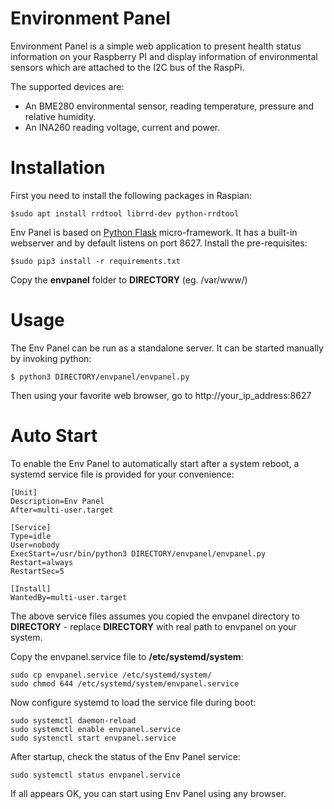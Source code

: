 # Environment Panel

Environment Panel is a simple web application to present health status information on your Raspberry PI and display information of environmental sensors which are attached to the I2C bus of the RaspPi. 

The supported devices are:
- An BME280 environmental sensor, reading temperature, pressure and relative humidity.
- An INA260 reading voltage, current and power.


# Installation

First you need to install the following packages in Raspian:

```
$sudo apt install rrdtool librrd-dev python-rrdtool
```

Env Panel is based on [Python Flask](http://flask.pocoo.org/) micro-framework. It has a built-in webserver and by default listens on port 8627. Install the pre-requisites:

```
$sudo pip3 install -r requirements.txt 
```

Copy the **envpanel** folder to  **DIRECTORY** (eg. /var/www/)

# Usage

The Env Panel can be run as a standalone server. It can be started manually by invoking python:

```
$ python3 DIRECTORY/envpanel/envpanel.py
```

Then using your favorite web browser, go to http://your_ip_address:8627

# Auto Start

To enable the Env Panel to automatically start after a system reboot, a systemd service file is provided for your convenience:

```
[Unit]
Description=Env Panel
After=multi-user.target

[Service]
Type=idle
User=nobody
ExecStart=/usr/bin/python3 DIRECTORY/envpanel/envpanel.py
Restart=always
RestartSec=5

[Install]
WantedBy=multi-user.target
```

The above service files assumes you copied the envpanel directory to **DIRECTORY** - replace **DIRECTORY** with real path to envpanel on your system.

Copy the envpanel.service file to **/etc/systemd/system**:

```
sudo cp envpanel.service /etc/systemd/system/
sudo chmod 644 /etc/systemd/system/envpanel.service
```

Now configure systemd to load the service file during boot:

```
sudo systemctl daemon-reload
sudo systemctl enable envpanel.service
sudo systenctl start envpanel.service
```

After startup, check the status of the Env Panel service:

```
sudo systemctl status envpanel.service
```

If all appears OK, you can start using Env Panel using any browser.
